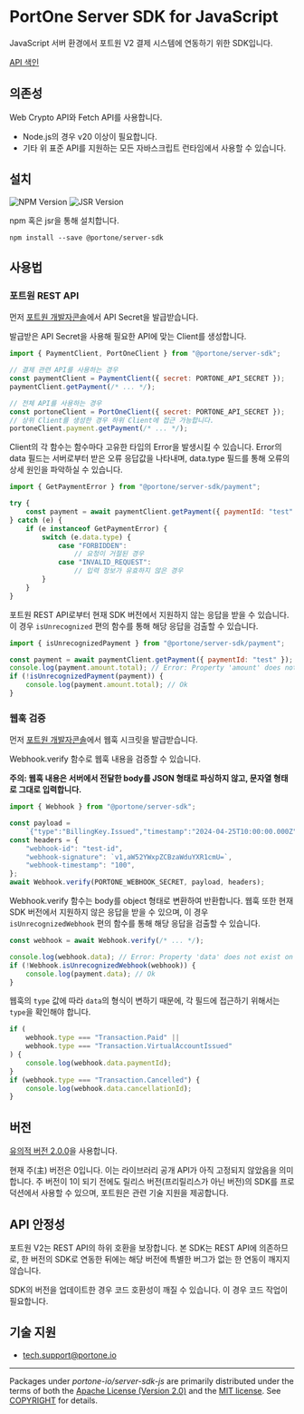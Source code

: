 # PortOne Server SDK for JavaScript

JavaScript 서버 환경에서 포트원 V2 결제 시스템에 연동하기 위한 SDK입니다.

[API 색인](https://portone-io.github.io/server-sdk/js/)

## 의존성

Web Crypto API와 Fetch API를 사용합니다.

- Node.js의 경우 v20 이상이 필요합니다.
- 기타 위 표준 API를 지원하는 모든 자바스크립트 런타임에서 사용할 수 있습니다.

## 설치

![NPM Version](https://img.shields.io/npm/v/%40portone%2Fserver-sdk)
![JSR Version](https://img.shields.io/jsr/v/%40portone/server-sdk)

npm 혹은 jsr을 통해 설치합니다.

```shell
npm install --save @portone/server-sdk
```

## 사용법

### 포트원 REST API

먼저
[포트원 개발자콘솔](https://admin.portone.io/integration-v2/manage/api-keys?version=v2)에서
API Secret을 발급받습니다.

발급받은 API Secret을 사용해 필요한 API에 맞는 Client를 생성합니다.

```js
import { PaymentClient, PortOneClient } from "@portone/server-sdk";

// 결제 관련 API를 사용하는 경우
const paymentClient = PaymentClient({ secret: PORTONE_API_SECRET });
paymentClient.getPayment(/* ... */);

// 전체 API를 사용하는 경우
const portoneClient = PortOneClient({ secret: PORTONE_API_SECRET });
// 상위 Client를 생성한 경우 하위 Client에 접근 가능합니다.
portoneClient.payment.getPayment(/* ... */);
```

Client의 각 함수는 함수마다 고유한 타입의 Error을 발생시킬 수 있습니다. Error의
data 필드는 서버로부터 받은 오류 응답값을 나타내며, data.type 필드를 통해 오류의
상세 원인을 파악하실 수 있습니다.

```js
import { GetPaymentError } from "@portone/server-sdk/payment";

try {
    const payment = await paymentClient.getPayment({ paymentId: "test" });
} catch (e) {
    if (e instanceof GetPaymentError) {
        switch (e.data.type) {
            case "FORBIDDEN":
                // 요청이 거절된 경우
            case "INVALID_REQUEST":
                // 입력 정보가 유효하지 않은 경우
        }
    }
}
```

포트원 REST API로부터 현재 SDK 버전에서 지원하지 않는 응답을 받을 수 있습니다.
이 경우 `isUnrecognized` 편의 함수를 통해 해당 응답을 검출할 수 있습니다.

```js
import { isUnrecognizedPayment } from "@portone/server-sdk/payment";

const payment = await paymentClient.getPayment({ paymentId: "test" });
console.log(payment.amount.total); // Error: Property 'amount' does not exist on type 'Payment'.
if (!isUnrecognizedPayment(payment)) {
    console.log(payment.amount.total); // Ok
}
```

### 웹훅 검증

먼저
[포트원 개발자콘솔](https://admin.portone.io/integration-v2/manage/webhook?version=V2)에서
웹훅 시크릿을 발급받습니다.

Webhook.verify 함수로 웹훅 내용을 검증할 수 있습니다.

**주의: 웹훅 내용은 서버에서 전달한 body를 JSON 형태로 파싱하지 않고, 문자열
형태로 그대로 입력합니다.**

```js
import { Webhook } from "@portone/server-sdk";

const payload =
    `{"type":"BillingKey.Issued","timestamp":"2024-04-25T10:00:00.000Z","data":{"storeId":"store-61e0db3d-b967-47db-8b50-96002da90d55","billingKey":"billing-key-75ae3cab-6afe-422d-bf34-3a7b1762451d"}}`;
const headers = {
    "webhook-id": "test-id",
    "webhook-signature": `v1,aW52YWxpZCBzaWduYXR1cmU=`,
    "webhook-timestamp": "100",
};
await Webhook.verify(PORTONE_WEBHOOK_SECRET, payload, headers);
```

Webhook.verify 함수는 body를 object 형태로 변환하여 반환합니다. 웹훅 또한 현재
SDK 버전에서 지원하지 않은 응답을 받을 수 있으며, 이 경우
`isUnrecognizedWebhook` 편의 함수를 통해 해당 응답을 검출할 수 있습니다.

```js
const webhook = await Webhook.verify(/* ... */);

console.log(webhook.data); // Error: Property 'data' does not exist on type 'Webhook'.
if (!Webhook.isUnrecognizedWebhook(webhook)) {
    console.log(payment.data); // Ok
}
```

웹훅의 `type` 값에 따라 `data`의 형식이 변하기 때문에, 각 필드에 접근하기
위해서는 `type`을 확인해야 합니다.

```js
if (
    webhook.type === "Transaction.Paid" ||
    webhook.type === "Transaction.VirtualAccountIssued"
) {
    console.log(webhook.data.paymentId);
}
if (webhook.type === "Transaction.Cancelled") {
    console.log(webhook.data.cancellationId);
}
```

## 버전

[유의적 버전 2.0.0](https://semver.org/spec/v2.0.0.html)을 사용합니다.

현재 주(主) 버전은 0입니다. 이는 라이브러리 공개 API가 아직 고정되지 않았음을
의미합니다. 주 버전이 1이 되기 전에도 릴리스 버전(프리릴리스가 아닌 버전)의
SDK를 프로덕션에서 사용할 수 있으며, 포트원은 관련 기술 지원을 제공합니다.

## API 안정성

포트원 V2는 REST API의 하위 호환을 보장합니다. 본 SDK는 REST API에 의존하므로,
한 버전의 SDK로 연동한 뒤에는 해당 버전에 특별한 버그가 없는 한 연동이 깨지지
않습니다.

SDK의 버전을 업데이트한 경우 코드 호환성이 깨질 수 있습니다. 이 경우 코드 작업이
필요합니다.

## 기술 지원

- tech.support@portone.io

---

Packages under _portone-io/server-sdk-js_ are primarily distributed under the
terms of both the [Apache License (Version 2.0)] and the [MIT license]. See
[COPYRIGHT] for details.

[MIT license]: LICENSE-MIT
[Apache License (Version 2.0)]: LICENSE-APACHE
[COPYRIGHT]: COPYRIGHT
